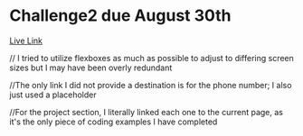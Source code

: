 # Challenge2 due August 30th 

[Live Link](https://terrencebudnik.github.io/challenge2/)

// I tried to utilize flexboxes as much as possible to adjust to differing screen sizes but I may have been overly redundant

//The only link I did not provide a destination is for the phone number; I also just used a placeholder

//For the project section, I literally linked each one to the current page, as it's the only piece of coding examples I have completed 
